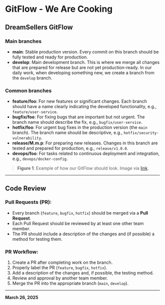# GitFlow - We Are Cooking

## DreamSellers GitFlow

### Main branches

- **main**: Stable production version. Every commit on this branch should be fully tested and ready for production.
- **develop**: Main development branch. This is where we merge all changes that are prepared for release but are not yet production-ready. In our daily work, when developing something new, we create a branch from the `develop` branch.

### Common branches

- **feature/foo**: For new features or significant changes. Each branch should have a name clearly indicating the developed functionality, e.g., `feature/user-service`.
- **bugfix/foo**: For fixing bugs that are important but not urgent. The branch name should describe the fix, e.g., `bugfix/user-service`.
- **hotfix/foo**: For urgent bug fixes in the production version (the `main` branch). The branch name should be descriptive, e.g., `hotfix/security-vulnerability`.
- **release/M.m.p**: For preparing new releases. Changes in this branch are tested and prepared for production, e.g., `release/v1.0.0`.
- **devops/foo**: For tasks related to continuous deployment and integration, e.g., `devops/docker-config`.

> **Figure 1**: Example of how our GitFlow should look. Image via [link](https://www.atlassian.com/pl/git/tutorials/comparing-workflows/gitflow-workflow).

---

## Code Review

### Pull Requests (PR):

- Every branch (`feature`, `bugfix`, `hotfix`) should be merged via a **Pull Request**.
- Each Pull Request should be reviewed by at least one other team member.
- The PR should include a description of the changes and (if possible) a method for testing them.

### PR Workflow:

1. Create a PR after completing work on the branch.
2. Properly label the PR (`feature`, `bugfix`, `hotfix`).
3. Add a description of the changes and, if possible, the testing method.
4. Review and approval by another team member.
5. Merge the PR into the appropriate branch (`main`, `develop`).

---

**March 26, 2025**
